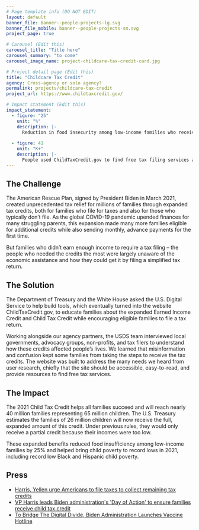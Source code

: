 ```yaml
---
# Page template info (DO NOT EDIT)
layout: default
banner_file: banner--people-projects-lg.svg
banner_file_mobile: banner--people-projects-sm.svg
project_page: true

# Carousel (Edit this)
carousel_title: "Title here"
carousel_summary: "to come"
carousel_image_name: project-childcare-tax-credit-card.jpg

# Project detail page (Edit this)
title: "Childcare Tax Credit"
agency: Cross-agency or solo agency?
permalink: projects/childcare-tax-credit
project_url: https://www.childtaxcredit.gov/

# Impact statement (Edit this)
impact_statement:
  - figure: "25"
    unit: "%"
    description: |-
      Reduction in food insecurity among low-income families who received the Child Tax Credit
      
  - figure: 41
    unit: "K+"
    description: |-
      People used ChildTaxCredit.gov to find free tax filing services and receive expanded tax benefits
---
```


## The Challenge

The American Rescue Plan, signed by President Biden in March 2021, created unprecedented tax relief for millions of families through expanded tax credits, both for families who file for taxes and also for those who typically don’t file. As the global COVID-19 pandemic upended finances for many struggling parents, this expansion made many more families eligible for additional credits while also sending monthly, advance payments for the first time. 

But families who didn’t earn enough income to require a tax filing – the people who needed the credits the most were largely unaware of the economic assistance and how they could get it by filing a simplified tax return. 


## The Solution

The Department of Treasury and the White House asked the U.S. Digital Service to help build tools, which eventually turned into the website ChildTaxCredit.gov, to educate families about the expanded Earned Income Credit and Child Tax Credit while encouraging eligible families to file a tax return. 

Working alongside our agency partners, the USDS team interviewed local governments, advocacy groups, non-profits, and tax filers to understand how these credits affected people’s lives. We learned that misinformation and confusion kept some families from taking the steps to receive the tax credits. The website was built to address the many needs we heard from user research, chiefly that the site should be accessible, easy-to-read, and provide resources to find free tax services. 


## The Impact

The 2021 Child Tax Credit helps all families succeed and will reach nearly 40 million families representing 65 million children. The U.S. Treasury estimates the families of 26 million children will now receive the full, expanded amount of this credit. Under previous rules, they would only receive a partial credit because their incomes were too low. 

These expanded benefits reduced food insufficiency among low-income families by 25% and helped bring child poverty to record lows in 2021, including record low Black and Hispanic child poverty.

## Press

- [Harris, Yellen urge Americans to file taxes to collect remaining tax credits](https://www.reuters.com/world/us/harris-yellen-urge-americans-file-taxes-collect-remaining-tax-credits-2022-02-08/)
- [VP Harris leads Biden administration's 'Day of Action' to ensure families receive child tax credit](https://www.usds.gov/)
- [To Bridge The Digital Divide, Biden Administration Launches Vaccine Hotline](https://www.npr.org/2021/05/09/994885742/to-bridge-the-digital-divide-biden-administration-launches-vaccine-hotline)
